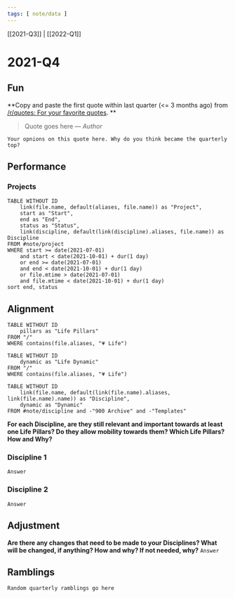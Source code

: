 ```yaml
---
tags: [ note/data ] 
---
```

[[2021-Q3]] | [[2022-Q1]]
# 2021-Q4 
## Fun
**Copy and paste the first quote within last quarter (<= 3 months ago) from [/r/quotes: For your favorite quotes](https://www.reddit.com/r/quotes/top/?t=year).
**
> Quote goes here
> — <cite>Author</cite>

`Your opnions on this quote here. Why do you think became the quarterly top?`

## Performance
### Projects
```dataview
TABLE WITHOUT ID
	link(file.name, default(aliases, file.name)) as "Project",
	start as "Start",
	end as "End",
	status as "Status",
	link(discipline, default(link(discipline).aliases, file.name)) as Discipline
FROM #note/project 
WHERE start >= date(2021-07-01) 
	and start < date(2021-10-01) + dur(1 day)
	or end >= date(2021-07-01)
	and end < date(2021-10-01) + dur(1 day)
	or file.mtime > date(2021-07-01)
	and file.mtime < date(2021-10-01) + dur(1 day)
sort end, status
```

## Alignment
```dataview
TABLE WITHOUT ID
	pillars as "Life Pillars"
FROM "/"
WHERE contains(file.aliases, "💗 Life")
```
```dataview
TABLE WITHOUT ID
	dynamic as "Life Dynamic"
FROM "/"
WHERE contains(file.aliases, "💗 Life")
```
```dataview
TABLE WITHOUT ID
	link(file.name, default(link(file.name).aliases, link(file.name).name)) as "Discipline",
	dynamic as "Dynamic"
FROM #note/discipline and -"900 Archive" and -"Templates"
```
**For each Discipline, are they still relevant and important towards at least one Life Pillars? Do they allow mobility towards them? Which Life Pillars? How and Why?**

### Discipline 1
`Answer`

### Discipline 2
`Answer`

## Adjustment
**Are there any changes that need to be made to your Disciplines? What will be changed, if anything? How and why? If not needed, why?**
`Answer`

## Ramblings
`Random quarterly ramblings go here`